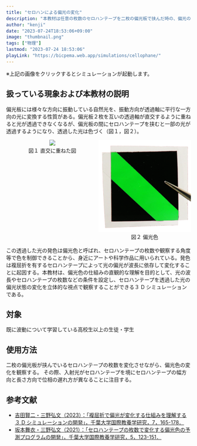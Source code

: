 ```yaml
---
title: "セロハンによる偏光の変化"
description: "本教材は任意の枚数のセロハンテープを二枚の偏光板で挟んだ時の、偏光の変化を観察するためのシミュレーション教材です。"
author: "kenji"
date: "2023-07-24T18:53:06+09:00"
image: "thumbnail.png"
tags: ["物理"]
lastmod: "2023-07-24 18:53:06"
playLink: "https://bicpema.web.app/simulations/cellophane/"
---
```


※上記の画像をクリックするとシミュレーションが起動します。

## 扱っている現象および本教材の説明

偏光板には様々な方向に振動している自然光を、振動方向が透過軸に平行な一方向の光に変換する性質がある。偏光板２枚を互いの透過軸が直交するように重ねると光が透過できなくなるが、偏光板の間にセロハンテープを挟むと一部の光が透過するようになり、透過した光は色づく（図１，図２）。

<div class="clearfix" style = "width:100%; display:inline-block">
    <div style = "width:50%; float:left; text-align:center;">
        <img src="./45.png">
        <div>図１ 直交に重ねた図</div>
    </div>
    <div style = "width:50%; float:left; text-align:center;">
        <img src="./44.png">
        <div>図２ 偏光色</div>
    </div>
</div>

この透過した光の発色は偏光色と呼ばれ、セロハンテープの枚数や観察する角度等で色を制御できることから、身近にアートや科学作品に用いられている。発色は複屈折を有するセロハンテープによって光の偏光が波長に依存して変化することに起因する。本教材は、偏光色の仕組みの直観的な理解を目的として、光の波長やセロハンテープの枚数などの条件を設定し、セロハンテープを透過した光の偏光状態の変化を立体的な視点で観察することができる３ D シミュレーションである。

## 対象

既に波動について学習している高校生以上の生徒・学生

## 使用方法

二枚の偏光板が挟んでいるセロハンテープの枚数を変化させながら、偏光色の変化を観察する。
その際、入射光がセロハンテープを境にセロハンテープの幅方向と長さ方向で位相の遅れ方が異なることに注目する。

## 参考文献

- [吉田賢二・三野弘文（2023）：「複屈折で偏光が変化する仕組みを理解する３ D シミュレーションの開発」，千葉大学国際教養学研究，7，165-178．](https://opac.ll.chiba-u.jp/da/curator/900121522/S24326291-7-P165.pdf)
- [坂本舞衣・三野弘文（2021）：「セロハンテープの枚数で変化する偏光色の予測プログラムの開発」，千葉大学国際教養学研究，5，123-151．](https://opac.ll.chiba-u.jp/da/curator/109704/S24326291-5-P123.pdf)
